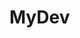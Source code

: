# MyDev
<meta charset="UTF-8">

<script>
  function pulaLinha(){
	document.write("<br><br>");
}
  function mostra (frase){
  	document.write(frase );
  	pulaLinha();
  }	
  function calculaLitro (peso, ml)  {
  	return (pesoInformado * 35)/1000; 
  }

  var nome =  prompt("Informe o seu nome");
  var pesoInformado = parseInt(prompt( nome + " qual é o seu peso?"));
  
  var agua = calculaLitro ( parseFloat(pesoInformado * 35)/100);
  
  document.write( "<big>" + nome + "</big>" + "<big>, você precisa beber</big> " +"<big>"+agua+"</big>"+"<big>L de agua por dia!</big>");
  pulaLinha();
    mostra("<big> E por sinal, ja pode ir se hidratar!");
    mostra("Até logo!</big>");
</script>
